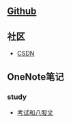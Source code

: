 ## [Github](https://github.com/weisonx)

## 社区
- [CSDN](https://blog.csdn.net/weison_x)

## OneNote笔记

### study
- [考试和八股文](https://github.com/weisonx/weisonx.github.io/tree/main/OneNote/study/考试与八股文.pdf)